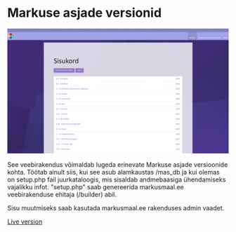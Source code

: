 # Markuse asjade versionid

![kuvatommis](image.png)

See veebirakendus võimaldab lugeda erinevate Markuse asjade versioonide kohta. Töötab ainult siis, kui see asub alamkaustas /mas_db ja kui olemas on setup.php fail juurkataloogis, mis sisaldab andmebaasiga ühendamiseks vajalikku infot. "setup.php" saab genereerida markusmaal.ee veebirakenduse ehitaja (/builder) abil.

Sisu muutmiseks saab kasutada markusmaal.ee rakenduses admin vaadet.

[Live version](https://markusmaal.ee/mas_db)
